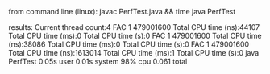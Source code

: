 from command line (linux):
  javac PerfTest.java && time java PerfTest

results:
  Current thread count:4
  FAC 1 479001600
  Total CPU time (ns):44107
  Total CPU time (ms):0
  Total CPU time (s):0
  FAC 1 479001600
  Total CPU time (ns):38086
  Total CPU time (ms):0
  Total CPU time (s):0
  FAC 1 479001600
  Total CPU time (ns):1613014
  Total CPU time (ms):1
  Total CPU time (s):0
  java PerfTest  0.05s user 0.01s system 98% cpu 0.061 total

